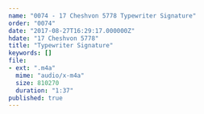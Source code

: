 ```yaml
---
name: "0074 - 17 Cheshvon 5778 Typewriter Signature"
order: "0074"
date: "2017-08-27T16:29:17.000000Z"
hdate: "17 Cheshvon 5778"
title: "Typewriter Signature"
keywords: []
file:
- ext: ".m4a"
  mime: "audio/x-m4a"
  size: 810270
  duration: "1:37"
published: true
---
```



